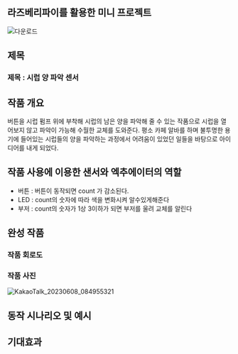 ## 라즈베리파이를 활용한 미니 프로젝트
![다운로드](https://github.com/boyeon0624/boyeon/assets/131341010/969b7561-1863-43ee-a489-e951a1adcab2)


## 제목
### 제목 : 시럽 양 파악 센서

## 작품 개요
버튼을 시럽 펌프 위에 부착해 시럽의 남은 양을 파악해 줄 수 있는 작품으로 시럽을 열어보지 않고 파악이 가능해 수월한 교체를 도와준다.
평소 카페 알바를 하며 불투명한 용기에 들어있는 시럽들의 양을  파악하는 과정에서 어려움이 있었던 일들을 바탕으로 아이디어를 내게 되었다.

## 작품 사용에 이용한 샌서와 엑추에이터의 역할
- 버튼 : 버튼이 동작되면 count 가 감소된다.
- LED : count의 숫자에 따라 색을 변화시켜 알수있게해준다
- 부저 : count의 숫자가 1상 3이하가 되면 부저를 울려 교체를 알린다

## 완성 작품
### 작품 회로도


### 작품 사진
![KakaoTalk_20230608_084955321](https://github.com/boyeon0624/boyeon/assets/131341010/b7443194-88bb-4bdd-ac88-23c767c6e768)

## 동작 시나리오 및 예시

## 기대효과


